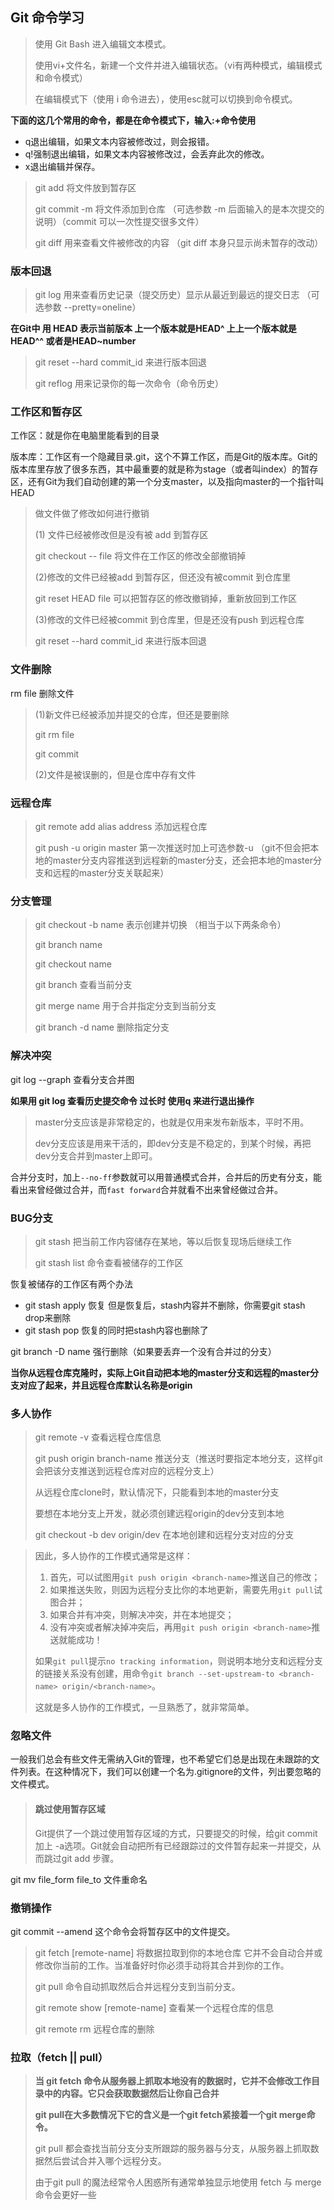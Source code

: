 ## Git 命令学习

> 使用 Git Bash 进入编辑文本模式。
>
> 使用vi+文件名，新建一个文件并进入编辑状态。（vi有两种模式，编辑模式和命令模式）
>
> 在编辑模式下（使用 i 命令进去），使用esc就可以切换到命令模式。

**下面的这几个常用的命令，都是在命令模式下，输入:+命令使用**

- q退出编辑，如果文本内容被修改过，则会报错。
- q!强制退出编辑，如果文本内容被修改过，会丢弃此次的修改。
- x退出编辑并保存。

> git add <file>将文件放到暂存区
>
> git commit -m <message> 将文件添加到仓库 （可选参数  -m 后面输入的是本次提交的说明）（commit 可以一次性提交很多文件）
>
> git diff 用来查看文件被修改的内容 （git diff 本身只显示尚未暂存的改动）

### 版本回退

> git log 用来查看历史记录（提交历史）显示从最近到最远的提交日志 （可选参数 --pretty=oneline）

**在Git中 用 HEAD 表示当前版本 上一个版本就是HEAD^ 上上一个版本就是HEAD^^ 或者是HEAD~number**

> git reset --hard commit_id    来进行版本回退
>
> git reflog 用来记录你的每一次命令（命令历史）

### 工作区和暂存区

工作区：就是你在电脑里能看到的目录

版本库：工作区有一个隐藏目录.git，这个不算工作区，而是Git的版本库。Git的版本库里存放了很多东西，其中最重要的就是称为stage（或者叫index）的暂存区，还有Git为我们自动创建的第一个分支master，以及指向master的一个指针叫HEAD

> 做文件做了修改如何进行撤销
>
> (1) 文件已经被修改但是没有被 add 到暂存区
>
> git checkout -- file 将文件在工作区的修改全部撤销掉
>
> (2)修改的文件已经被add 到暂存区，但还没有被commit 到仓库里
>
> git reset HEAD file 可以把暂存区的修改撤销掉，重新放回到工作区
>
> (3)修改的文件已经被commit 到仓库里，但是还没有push 到远程仓库
>
> git reset --hard commit_id   来进行版本回退

### 文件删除

rm file 删除文件

> (1)新文件已经被添加并提交的仓库，但还是要删除
>
> git rm file
>
> git commit 
>
> (2)文件是被误删的，但是仓库中存有文件

### 远程仓库

> git remote add alias address 添加远程仓库
>
> git push -u origin master   第一次推送时加上可选参数-u （git不但会把本地的master分支内容推送到远程新的master分支，还会把本地的master分支和远程的master分支关联起来）

### 分支管理

> git checkout -b name  表示创建并切换 （相当于以下两条命令）
>
> git branch name
>
> git checkout name 
>
> git branch  查看当前分支
>
> git merge name   用于合并指定分支到当前分支
>
> git branch -d name 删除指定分支 

### 解决冲突

git log --graph 查看分支合并图  

**如果用 git log 查看历史提交命令 过长时 使用q 来进行退出操作**

> master分支应该是非常稳定的，也就是仅用来发布新版本，平时不用。
>
> dev分支应该是用来干活的，即dev分支是不稳定的，到某个时候，再把dev分支合并到master上即可。

合并分支时，加上`--no-ff`参数就可以用普通模式合并，合并后的历史有分支，能看出来曾经做过合并，而`fast forward`合并就看不出来曾经做过合并。 

### BUG分支

> git stash 把当前工作内容储存在某地，等以后恢复现场后继续工作
>
> git stash list 命令查看被储存的工作区

恢复被储存的工作区有两个办法

* git stash apply 恢复   但是恢复后，stash内容并不删除，你需要git stash drop来删除
* git stash pop 恢复的同时把stash内容也删除了

git branch -D name 强行删除（如果要丢弃一个没有合并过的分支）

**当你从远程仓库克隆时，实际上Git自动把本地的master分支和远程的master分支对应了起来，并且远程仓库默认名称是origin**

### 多人协作

> git remote -v 查看远程仓库信息
>
> git push origin branch-name 推送分支（推送时要指定本地分支，这样git会把该分支推送到远程仓库对应的远程分支上）
>
> 从远程仓库clone时，默认情况下，只能看到本地的master分支
>
> 要想在本地分支上开发，就必须创建远程origin的dev分支到本地
>
> git checkout -b dev origin/dev  在本地创建和远程分支对应的分支 




> 因此，多人协作的工作模式通常是这样：
>
> 1. 首先，可以试图用`git push origin <branch-name>`推送自己的修改；
> 2. 如果推送失败，则因为远程分支比你的本地更新，需要先用`git pull`试图合并；
> 3. 如果合并有冲突，则解决冲突，并在本地提交；
> 4. 没有冲突或者解决掉冲突后，再用`git push origin <branch-name>`推送就能成功！
>
> 如果`git pull`提示`no tracking information`，则说明本地分支和远程分支的链接关系没有创建，用命令`git branch --set-upstream-to <branch-name> origin/<branch-name>`。
>
> 这就是多人协作的工作模式，一旦熟悉了，就非常简单。

### 忽略文件

一般我们总会有些文件无需纳入Git的管理，也不希望它们总是出现在未跟踪的文件列表。在这种情况下，我们可以创建一个名为.gitignore的文件，列出要忽略的文件模式。

> #### 跳过使用暂存区域
>
> Git提供了一个跳过使用暂存区域的方式，只要提交的时候，给git commit 加上 -a选项。Git就会自动把所有已经跟踪过的文件暂存起来一并提交，从而跳过git add 步骤。

git mv file_form file_to   文件重命名

### 撤销操作

git commit  --amend  这个命令会将暂存区中的文件提交。

> git fetch [remote-name]   将数据拉取到你的本地仓库 它并不会自动合并或修改你当前的工作。当准备好时你必须手动将其合并到你的工作。
>
> git pull 命令自动抓取然后合并远程分支到当前分支。
>
> git remote show [remote-name]  查看某一个远程仓库的信息
>
> git remote rm    远程仓库的删除

###  拉取（fetch || pull）

> **当 git fetch 命令从服务器上抓取本地没有的数据时，它并不会修改工作目录中的内容。它只会获取数据然后让你自己合并**
>
> **git pull在大多数情况下它的含义是一个git fetch紧接着一个git merge命令。**
>
> git pull 都会查找当前分支分支所跟踪的服务器与分支，从服务器上抓取数据然后尝试合并入哪个远程分支。
>
> 由于git pull 的魔法经常令人困惑所有通常单独显示地使用 fetch 与 merge 命令会更好一些